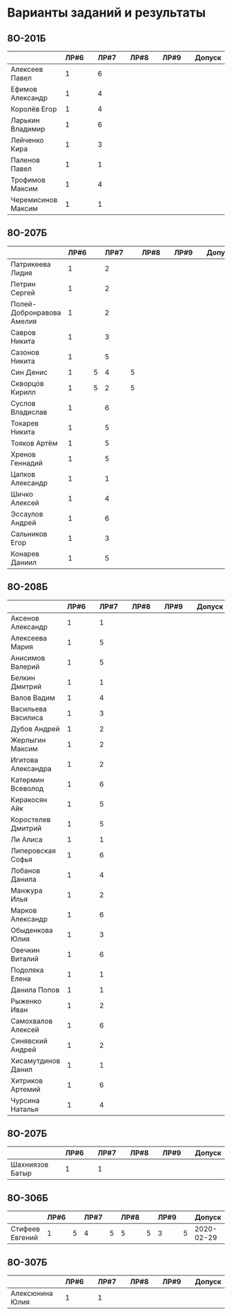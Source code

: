 # Варианты заданий и результаты

## 8О-201Б
|                           | ЛР#6 |   | ЛР#7 |   | ЛР#8 |   | ЛР#9 |   |   Допуск   |
|---------------------------|------|---|------|---|------|---|------|---|------------|
| Алексеев Павел            |  1   |   |  6   |   |      |   |      |   |            |
| Ефимов Александр          |  1   |   |  4   |   |      |   |      |   |            |
| Королёв Егор              |  1   |   |  4   |   |      |   |      |   |            |
| Ларькин Владимир          |  1   |   |  6   |   |      |   |      |   |            |
| Лейченко Кира             |  1   |   |  3   |   |      |   |      |   |            |
| Паленов Павел             |  1   |   |  1   |   |      |   |      |   |            |
| Трофимов Максим           |  1   |   |  4   |   |      |   |      |   |            |
| Черемисинов Максим        |  1   |   |  1   |   |      |   |      |   |            |

## 8О-207Б
|                           | ЛР#6 |   | ЛР#7 |   | ЛР#8 |   | ЛР#9 |   |   Допуск   |
|---------------------------|------|---|------|---|------|---|------|---|------------|
| Патрикеева Лидия          |  1   |   |  2   |   |      |   |      |   |            |
| Петрин Сергей             |  1   |   |  2   |   |      |   |      |   |            |
| Полей-Добронравова Амелия |  1   |   |  2   |   |      |   |      |   |            |
| Савров Никита             |  1   |   |  3   |   |      |   |      |   |            |
| Сазонов Никита            |  1   |   |  5   |   |      |   |      |   |            |
| Син Денис                 |  1   | 5 |  4   | 5 |      |   |      |   |            |
| Скворцов Кирилл           |  1   | 5 |  2   | 5 |      |   |      |   |            |
| Суслов Владислав          |  1   |   |  6   |   |      |   |      |   |            |
| Токарев Никита            |  1   |   |  5   |   |      |   |      |   |            |
| Тояков Артём              |  1   |   |  5   |   |      |   |      |   |            |
| Хренов Геннадий           |  1   |   |  5   |   |      |   |      |   |            |
| Цапков Александр          |  1   |   |  1   |   |      |   |      |   |            |
| Шичко Алексей             |  1   |   |  4   |   |      |   |      |   |            |
| Эссаулов Андрей           |  1   |   |  6   |   |      |   |      |   |            |
| Сальников Егор            |  1   |   |  3   |   |      |   |      |   |            |
| Конарев Даниил            |  1   |   |  5   |   |      |   |      |   |            |

## 8О-208Б
|                           | ЛР#6 |   | ЛР#7 |   | ЛР#8 |   | ЛР#9 |   |   Допуск   |
|---------------------------|------|---|------|---|------|---|------|---|------------|
| Аксенов Александр         |  1   |   |  1   |   |      |   |      |   |            |
| Алексеева Мария           |  1   |   |  5   |   |      |   |      |   |            |
| Анисимов Валерий          |  1   |   |  5   |   |      |   |      |   |            |
| Белкин Дмитрий            |  1   |   |  1   |   |      |   |      |   |            |
| Валов Вадим               |  1   |   |  4   |   |      |   |      |   |            |
| Васильева Василиса        |  1   |   |  3   |   |      |   |      |   |            |
| Дубов Андрей              |  1   |   |  2   |   |      |   |      |   |            |
| Жерлыгин Максим           |  1   |   |  2   |   |      |   |      |   |            |
| Игитова Александра        |  1   |   |  2   |   |      |   |      |   |            |
| Катермин Всеволод         |  1   |   |  6   |   |      |   |      |   |            |
| Киракосян Айк             |  1   |   |  5   |   |      |   |      |   |            |
| Коростелев Дмитрий        |  1   |   |  5   |   |      |   |      |   |            |
| Ли Алиса                  |  1   |   |  1   |   |      |   |      |   |            |
| Липеровская Софья         |  1   |   |  6   |   |      |   |      |   |            |
| Лобанов Данила            |  1   |   |  4   |   |      |   |      |   |            |
| Манжура Илья              |  1   |   |  2   |   |      |   |      |   |            |
| Марков Александр          |  1   |   |  6   |   |      |   |      |   |            |
| Обыденкова Юлия           |  1   |   |  3   |   |      |   |      |   |            |
| Овечкин Виталий           |  1   |   |  6   |   |      |   |      |   |            |
| Подоляка Елена            |  1   |   |  1   |   |      |   |      |   |            |
| Данила Попов              |  1   |   |  1   |   |      |   |      |   |            |
| Рыженко Иван              |  1   |   |  2   |   |      |   |      |   |            |
| Самохвалов Алексей        |  1   |   |  6   |   |      |   |      |   |            |
| Синявский Андрей          |  1   |   |  2   |   |      |   |      |   |            |
| Хисамутдинов Данил        |  1   |   |  1   |   |      |   |      |   |            |
| Хитриков Артемий          |  1   |   |  6   |   |      |   |      |   |            |
| Чурсина Наталья           |  1   |   |  4   |   |      |   |      |   |            |

## 8О-207Б
|                           | ЛР#6 |   | ЛР#7 |   | ЛР#8 |   | ЛР#9 |   |   Допуск   |
|---------------------------|------|---|------|---|------|---|------|---|------------|
| Шахниязов Батыр           |  1   |   |  1   |   |      |   |      |   |            |

## 8О-306Б
|                           | ЛР#6 |   | ЛР#7 |   | ЛР#8 |   | ЛР#9 |   |   Допуск   |
|---------------------------|------|---|------|---|------|---|------|---|------------|
| Стифеев Евгений           |  1   | 5 |  4   | 5 |  5   | 5 |  3   | 5 | 2020-02-29 |

## 8О-307Б
|                           | ЛР#6 |   | ЛР#7 |   | ЛР#8 |   | ЛР#9 |   |   Допуск   |
|---------------------------|------|---|------|---|------|---|------|---|------------|
| Алексюнина Юлия           |  1   |   |  1   |   |      |   |      |   |            |
